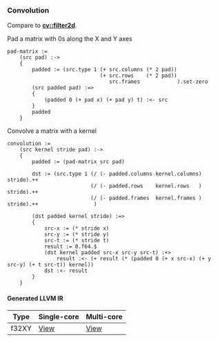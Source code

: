 ### Convolution
Compare to **[cv::filter2d](http://docs.opencv.org/2.4/modules/imgproc/doc/filtering.html#filter2d)**.

Pad a matrix with 0s along the X and Y axes

    pad-matrix :=
        (src pad) :->
        {
            padded := (src.type 1 (+ src.columns (* 2 pad))
                                  (+ src.rows    (* 2 pad))
                                     src.frames            ).set-zero
            (src padded pad) :=>
            {
                (padded 0 (+ pad x) (+ pad y) t) :<- src
            }
            padded
        }

Convolve a matrix with a kernel

    convolution :=
        (src kernel stride pad) :->
        {
            padded := (pad-matrix src pad)

            dst := (src.type 1 (/ (- padded.columns kernel.columns) stride).++
                               (/ (- padded.rows    kernel.rows   ) stride).++
                               (/ (- padded.frames  kernel.frames ) stride).++                  )

            (dst padded kernel stride) :=>
            {
                src-x := (* stride x)
                src-y := (* stride y)
                src-t := (* stride t)
                result := 0.f64.$
                (dst kernel padded src-x src-y src-t) :+>
                    result :<- (+ result (* (padded 0 (+ x src-x) (+ y src-y) (+ t src-t)) kernel))
                dst :<- result
            }
        }

#### Generated LLVM IR
| Type   | Single-core | Multi-core |
|--------|-------------|------------|
| f32XY  | [View](https://raw.githubusercontent.com/biometrics/likely/gh-pages/ir/benchmarks/convolution_f32XY__f32XY_f32XY_i32_i32_.ll) | [View](https://raw.githubusercontent.com/biometrics/likely/gh-pages/ir/benchmarks/convolution_f32XY__f32XY_f32XY_i32_i32__m.ll) |
